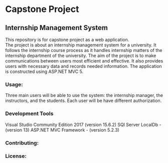 # Capstone Project
## Internship Management System
This repository is for capstone project as a web application.  
The project is about an internship management system for a university. It follows the internship course process as it handles internship matters of the internship department of the university. The aim of the project is to make communications between users most efficient and effective. It also provides users with necessary data and records needed information.
The application is constructed using ASP.NET MVC 5.

### Usage: 
Three main users will be able to use the system: the internship manager, the instructors, and the students.
Each user will be have different authorization. 

### Development Tools

Visual Studio Community Edition 2017 (version 15.6.2)
SQl Server LocalDb - (version 13)
ASP.NET MVC Framework - (version 5.2.3)

### Contributing: 

### License: 
